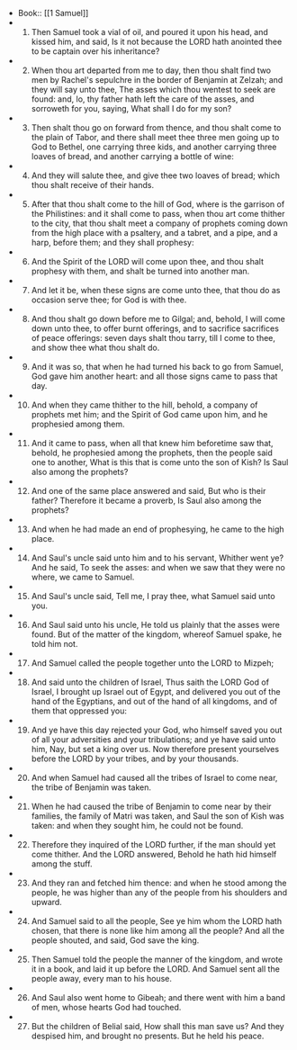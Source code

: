 - Book:: [[1 Samuel]]
- 1. Then Samuel took a vial of oil, and poured it upon his head, and kissed him, and said, Is it not because the LORD hath anointed thee to be captain over his inheritance?
- 2. When thou art departed from me to day, then thou shalt find two men by Rachel's sepulchre in the border of Benjamin at Zelzah; and they will say unto thee, The asses which thou wentest to seek are found: and, lo, thy father hath left the care of the asses, and sorroweth for you, saying, What shall I do for my son?
- 3. Then shalt thou go on forward from thence, and thou shalt come to the plain of Tabor, and there shall meet thee three men going up to God to Bethel, one carrying three kids, and another carrying three loaves of bread, and another carrying a bottle of wine:
- 4. And they will salute thee, and give thee two loaves of bread; which thou shalt receive of their hands.
- 5. After that thou shalt come to the hill of God, where is the garrison of the Philistines: and it shall come to pass, when thou art come thither to the city, that thou shalt meet a company of prophets coming down from the high place with a psaltery, and a tabret, and a pipe, and a harp, before them; and they shall prophesy:
- 6. And the Spirit of the LORD will come upon thee, and thou shalt prophesy with them, and shalt be turned into another man.
- 7. And let it be, when these signs are come unto thee, that thou do as occasion serve thee; for God is with thee.
- 8. And thou shalt go down before me to Gilgal; and, behold, I will come down unto thee, to offer burnt offerings, and to sacrifice sacrifices of peace offerings: seven days shalt thou tarry, till I come to thee, and show thee what thou shalt do.
- 9. And it was so, that when he had turned his back to go from Samuel, God gave him another heart: and all those signs came to pass that day.
- 10. And when they came thither to the hill, behold, a company of prophets met him; and the Spirit of God came upon him, and he prophesied among them.
- 11. And it came to pass, when all that knew him beforetime saw that, behold, he prophesied among the prophets, then the people said one to another, What is this that is come unto the son of Kish? Is Saul also among the prophets?
- 12. And one of the same place answered and said, But who is their father? Therefore it became a proverb, Is Saul also among the prophets?
- 13. And when he had made an end of prophesying, he came to the high place.
- 14. And Saul's uncle said unto him and to his servant, Whither went ye? And he said, To seek the asses: and when we saw that they were no where, we came to Samuel.
- 15. And Saul's uncle said, Tell me, I pray thee, what Samuel said unto you.
- 16. And Saul said unto his uncle, He told us plainly that the asses were found. But of the matter of the kingdom, whereof Samuel spake, he told him not.
- 17. And Samuel called the people together unto the LORD to Mizpeh;
- 18. And said unto the children of Israel, Thus saith the LORD God of Israel, I brought up Israel out of Egypt, and delivered you out of the hand of the Egyptians, and out of the hand of all kingdoms, and of them that oppressed you:
- 19. And ye have this day rejected your God, who himself saved you out of all your adversities and your tribulations; and ye have said unto him, Nay, but set a king over us. Now therefore present yourselves before the LORD by your tribes, and by your thousands.
- 20. And when Samuel had caused all the tribes of Israel to come near, the tribe of Benjamin was taken.
- 21. When he had caused the tribe of Benjamin to come near by their families, the family of Matri was taken, and Saul the son of Kish was taken: and when they sought him, he could not be found.
- 22. Therefore they inquired of the LORD further, if the man should yet come thither. And the LORD answered, Behold he hath hid himself among the stuff.
- 23. And they ran and fetched him thence: and when he stood among the people, he was higher than any of the people from his shoulders and upward.
- 24. And Samuel said to all the people, See ye him whom the LORD hath chosen, that there is none like him among all the people? And all the people shouted, and said, God save the king.
- 25. Then Samuel told the people the manner of the kingdom, and wrote it in a book, and laid it up before the LORD. And Samuel sent all the people away, every man to his house.
- 26. And Saul also went home to Gibeah; and there went with him a band of men, whose hearts God had touched.
- 27. But the children of Belial said, How shall this man save us? And they despised him, and brought no presents. But he held his peace.
